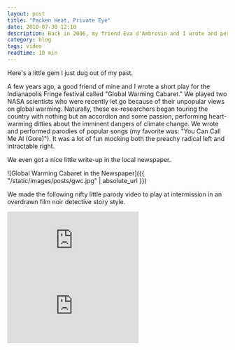 ```yaml
---
layout: post
title: "Packen Heat, Private Eye"
date: 2010-07-30 12:10
description: Back in 2006, my friend Eva d'Ambrosio and I wrote and performed a 'Global Warming Cabaret'.
category: blog
tags: video
readtime: 10 min
---
```


Here's a little gem I just dug out of my past.

A few years ago, a good friend of mine and I wrote a short play for the Indianapolis Fringe festival called "Global Warming Cabaret." We played two NASA scientists who were recently let go because of their unpopular views on global warming. Naturally, these ex-researchers began touring the country with nothing but an accordion and some passion, performing heart-warming ditties about the imminent dangers of climate change. We wrote and performed parodies of popular songs (my favorite was: "You Can Call Me Al (Gore)"). It was a lot of fun mocking both the preachy radical left and intractable right.

We even got a nice little write-up in the local newspaper.

![Global Warming Cabaret in the Newspaper]({{ "/static/images/posts/gwc.jpg" | absolute_url }})

We made the following nifty little parody video to play at intermission in an overdrawn film noir detective story style.

<iframe class="youtube-embed" src="https://www.youtube.com/embed/8YlJU5sTMf8?si=WLnfKx0DPRNG7zwL" title="YouTube video player" frameborder="0" allow="accelerometer; autoplay; clipboard-write; encrypted-media; gyroscope; picture-in-picture; web-share" allowfullscreen></iframe>

<iframe class="youtube-embed" src="https://www.youtube.com/embed/1POMorZTIFI?si=F6E4Hp3RDCk9-ZZH" title="YouTube video player" frameborder="0" allow="accelerometer; autoplay; clipboard-write; encrypted-media; gyroscope; picture-in-picture; web-share" allowfullscreen></iframe>

